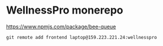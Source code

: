 # WellnessPro monerepo

https://www.npmjs.com/package/bee-queue

```
git remote add frontend laptop@159.223.221.24:wellnesspro

```
